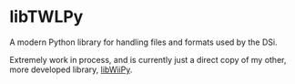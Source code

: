 # libTWLPy
A modern Python library for handling files and formats used by the DSi.

Extremely work in process, and is currently just a direct copy of my other, more developed library, [libWiiPy](https://github.com/NinjaCheetah/libWiiPy).
